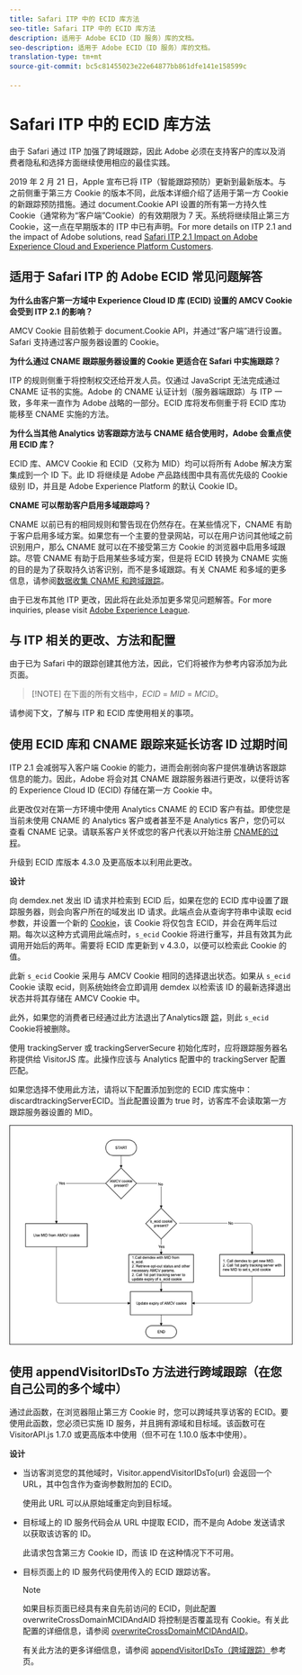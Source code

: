 ```yaml
---
title: Safari ITP 中的 ECID 库方法
seo-title: Safari ITP 中的 ECID 库方法
description: 适用于 Adobe ECID（ID 服务）库的文档。
seo-description: 适用于 Adobe ECID（ID 服务）库的文档。
translation-type: tm+mt
source-git-commit: bc5c81455023e22e64877bb861dfe141e158599c

---
```



# Safari ITP 中的 ECID 库方法

由于 Safari 通过 ITP 加强了跨域跟踪，因此 Adobe 必须在支持客户的库以及消费者隐私和选择方面继续使用相应的最佳实践。

2019 年 2 月 21 日，Apple 宣布已将 ITP（智能跟踪预防）更新到最新版本。与之前侧重于第三方 Cookie 的版本不同，此版本详细介绍了适用于第一方 Cookie 的新跟踪预防措施。通过 document.Cookie API 设置的所有第一方持久性 Cookie（通常称为“客户端”Cookie）的有效期限为 7 天。系统将继续阻止第三方 Cookie，这一点在早期版本的 ITP 中已有声明。For more details on ITP 2.1 and the impact of Adobe solutions, read [Safari ITP 2.1 Impact on Adobe Experience Cloud and Experience Platform Customers](https://medium.com/adobetech/safari-itp-2-1-impact-on-adobe-experience-cloud-customers-9439cecb55ac).

## 适用于 Safari ITP 的 Adobe ECID 常见问题解答

**为什么由客户第一方域中 Experience Cloud ID 库 (ECID) 设置的 AMCV Cookie 会受到 ITP 2.1 的影响？**

AMCV Cookie 目前依赖于 document.Cookie API，并通过“客户端”进行设置。Safari 支持通过客户服务器设置的 Cookie。

**为什么通过 CNAME 跟踪服务器设置的 Cookie 更适合在 Safari 中实施跟踪？**

ITP 的规则侧重于将控制权交还给开发人员。仅通过 JavaScript 无法完成通过 CNAME 证书的实施。Adobe 的 CNAME 认证计划（服务器端跟踪）与 ITP 一致，多年来一直作为 Adobe 战略的一部分。ECID 库将发布侧重于将 ECID 库功能移至 CNAME 实施的方法。

**为什么当其他 Analytics 访客跟踪方法与 CNAME 结合使用时，Adobe 会重点使用 ECID 库？**

ECID 库、AMCV Cookie 和 ECID（又称为 MID）均可以将所有 Adobe 解决方案集成到一个 ID 下。此 ID 将继续是 Adobe 产品路线图中具有高优先级的 Cookie 级别 ID，并且是 Adobe Experience Platform 的默认 Cookie ID。

**CNAME 可以帮助客户启用多域跟踪吗？**

CNAME 以前已有的相同规则和警告现在仍然存在。在某些情况下，CNAME 有助于客户启用多域方案。如果您有一个主要的登录网站，可以在用户访问其他域之前识别用户，那么 CNAME 就可以在不接受第三方 Cookie 的浏览器中启用多域跟踪。尽管 CNAME 有助于启用某些多域方案，但是将 ECID 转换为 CNAME 实施的目的是为了获取持久访客识别，而不是多域跟踪。有关 CNAME 和多域的更多信息，请参阅[数据收集 CNAME 和跨域跟踪](/help/reference/analytics-reference/cname.md)。

由于已发布其他 ITP 更改，因此将在此处添加更多常见问题解答。For more inquiries, please visit [Adobe Experience League](https://experienceleague.adobe.com/#recommended/solutions/analytics).

## 与 ITP 相关的更改、方法和配置

由于已为 Safari 中的跟踪创建其他方法，因此，它们将被作为参考内容添加为此页面。

>[!NOTE] 在下面的所有文档中，*ECID* = *MID* = *MCID*。

请参阅下文，了解与 ITP 和 ECID 库使用相关的事项。

## 使用 ECID 库和 CNAME 跟踪来延长访客 ID 过期时间

ITP 2.1 会减弱写入客户端 Cookie 的能力，进而会削弱向客户提供准确访客跟踪信息的能力。因此，Adobe 将会对其 CNAME 跟踪服务器进行更改，以便将访客的 Experience Cloud ID (ECID) 存储在第一方 Cookie 中。

此更改仅对在第一方环境中使用 Analytics CNAME 的 ECID 客户有益。即使您是当前未使用 CNAME 的 Analytics 客户或者甚至不是 Analytics 客户，您仍可以查看 CNAME 记录。请联系客户关怀或您的客户代表以开始注册 [CNAME的过程](https://marketing.adobe.com/resources/help/en_US/whitepapers/first_party_cookies/adobe_managed_cert_pgm.html)。

升级到 ECID 库版本 4.3.0 及更高版本以利用此更改。

**设计**

向 demdex.net 发出 ID 请求并检索到 ECID 后，如果在您的 ECID 库中设置了跟踪服务器，则会向客户所在的域发出 ID 请求。此端点会从查询字符串中读取 ecid 参数，并设置一个新的 [Cookie](/help/introduction/cookies.md)，该 Cookie 将仅包含 ECID，并会在两年后过期。每次以这种方式调用此端点时，`s_ecid` Cookie 将进行重写，并且有效其为此调用开始后的两年。需要将 ECID 库更新到 v 4.3.0，以便可以检索此 Cookie 的值。

此新 `s_ecid` Cookie 采用与 AMCV Cookie 相同的选择退出状态。如果从 `s_ecid` Cookie 读取 ecid，则系统始终会立即调用 demdex 以检索该 ID 的最新选择退出状态并将其存储在 AMCV Cookie 中。

此外，如果您的消费者已经通过此方法退出了Analytics跟 [踪](https://marketing.adobe.com/resources/help/en_US/sc/implement/opt_out_link.html)，则此 `s_ecid` Cookie将被删除。

使用 trackingServer 或 trackingServerSecure 初始化库时，应将跟踪服务器名称提供给 VisitorJS 库。此操作应该与 Analytics 配置中的 trackingServer 配置匹配。

如果您选择不使用此方法，请将以下配置添加到您的 ECID 库实施中：discardtrackingServerECID。当此配置设置为 true 时，访客库不会读取第一方跟踪服务器设置的 MID。

![](assets/itp-proposal-v1.png)

## 使用 appendVisitorIDsTo 方法进行跨域跟踪（在您自己公司的多个域中）

通过此函数，在浏览器阻止第三方 Cookie 时，您可以跨域共享访客的 ECID。要使用此函数，您必须已实施 ID 服务，并且拥有源域和目标域。该函数可在 VisitorAPI.js 1.7.0 或更高版本中使用（但不可在 1.10.0 版本中使用）。

**设计**

* 当访客浏览您的其他域时，Visitor.appendVisitorIDsTo(url) 会返回一个 URL，其中包含作为查询参数附加的 ECID。

   使用此 URL 可以从原始域重定向到目标域。

* 目标域上的 ID 服务代码会从 URL 中提取 ECID，而不是向 Adobe 发送请求以获取该访客的 ID。

   此请求包含第三方 Cookie ID，而该 ID 在这种情况下不可用。

* 目标页面上的 ID 服务代码使用传入的 ECID 跟踪访客。

   >[!NOTE]
   >如果目标页面已经具有来自先前访问的 ECID，则此配置 overwriteCrossDomainMCIDAndAID 将控制是否覆盖现有 Cookie。有关此配置的详细信息，请参阅 [overwriteCrossDomainMCIDAndAID](/help/library/function-vars/overwrite-visitor-id.md)。
   >
   >有关此方法的更多详细信息，请参阅 [appendVisitorIDsTo（跨域跟踪）](/help/library/get-set/appendvisitorid.md)参考页。
